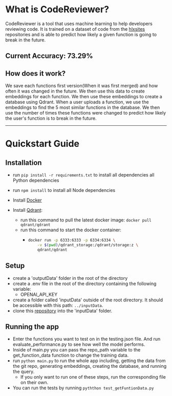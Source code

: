 # What is CodeReviewer?
CodeReviewer is a tool that uses machine learning to help developers reviewing code. It is trained on a dataset of code from the [hlxsites](https://github.com/hlxsites) repositories and is able to predict how likely a given function is going to break in the future.

## Current Accuracy: 73.29%

## How does it work?
We save each functions first version(When it was first merged) and how often it was changed in the future. We then use this data to create embeddings for each function. We then use these embeddings to create a database using Qdrant. 
When a user uploads a function, we use the embeddings to find the 5 most similar functions in the database. We then use the number of times these functions were changed to predict how likely the user's function is to break in the future.

---

# Quickstart Guide
## Installation
- run `pip install -r requirements.txt` to install all dependencies all Python dependencies
- run `npm install` to install all Node dependencies
- Install [Docker](https://www.docker.com/get-started/)
- Install [Qdrant](https://qdrant.tech/documentation/quick-start/):

    - run this command to pull the latest docker image: `docker pull qdrant/qdrant`
    - run this command to start the docker container:
       -    ```Bash
            docker run -p 6333:6333 -p 6334:6334 \
                -v $(pwd)/qdrant_storage:/qdrant/storage:z \
                qdrant/qdrant
            ```
## Setup
- create a 'outputData' folder in the root of the directory
- create a .env file in the root of the directory containing the following variable:
    - OPENAI_API_KEY 
- create a folder called 'inputData' outside of the root directory. It should be accessible with this path: `../inputData`. 
- clone this [repository](https://github.com/RapidReview-ai/testRepo) into the 'inputData' folder. 

## Running the app
- Enter the functions you want to test on in the testing.json file. And run evaluate_performance.py to see how well the model performs.
- Inside of main.py you can pass the repo_path variable to the get_function_data function to change the training data.
- run `python main.py` to run the whole app including, getting the data from the git repo, generating embeddings, creating the database, and running the query.
    - If you only want to run one of these steps, run the corresponding file on their own.
- You can run the tests by running `pyththon test_getFuntionData.py`

